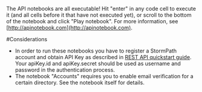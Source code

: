 The API notebooks are all executable! Hit "enter" in any code cell to execute it (and all cells before it that have not executed yet), or scroll to the bottom of the notebook and click "Play notebook". For more information, see [http://apinotebook.com](http://apinotebook.com).

#Considerations

- In order to run these notebooks you have to register a StormPath account and obtain API Key as described in [REST API quickstart guide](http://docs.stormpath.com/rest/quickstart/). Your apiKey.id and apiKey.secret should be used as username and password in the authentication process.
- The notebook "Accounts" requires you to enable email verification for a certain directory. See the notebook itself for details.
